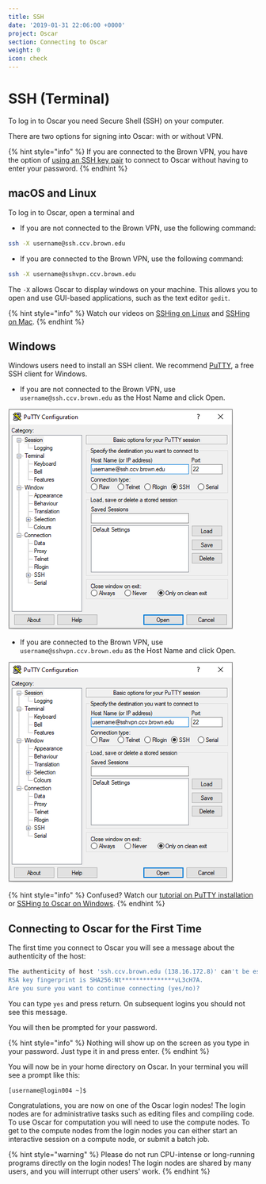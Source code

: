 ```yaml
---
title: SSH
date: '2019-01-31 22:06:00 +0000'
project: Oscar
section: Connecting to Oscar
weight: 0
icon: check
---
```


# SSH \(Terminal\)

To log in to Oscar you need Secure Shell \(SSH\) on your computer.

There are two options for signing into Oscar: with or without VPN.

{% hint style="info" %}
If you are connected to the Brown VPN, you have the option of [using an SSH key pair](https://docs.ccv.brown.edu/oscar/connecting-to-oscar/ssh/ssh-key-login-passwordless-ssh) to connect to Oscar without having to enter your password.
{% endhint %}

## macOS and Linux

To log in to Oscar, open a terminal and

* If you are not connected to the Brown VPN, use the following command:

```bash
ssh -X username@ssh.ccv.brown.edu
```

* If you are connected to the Brown VPN, use the following command:

```bash
ssh -X username@sshvpn.ccv.brown.edu
```

The `-X` allows Oscar to display windows on your machine. This allows you to open and use GUI-based applications, such as the text editor `gedit`.

{% hint style="info" %}
Watch our videos on [SSHing on Linux](https://brown.hosted.panopto.com/Panopto/Pages/Viewer.aspx?id=b2112f1f-488f-4f8b-add9-acfb00f71bcf) and [SSHing on Mac](https://brown.hosted.panopto.com/Panopto/Pages/Viewer.aspx?id=9d443b81-6620-4952-8451-acf70133c703).
{% endhint %}

## Windows

Windows users need to install an SSH client. We recommend [PuTTY](http://www.chiark.greenend.org.uk/\~sgtatham/putty/download.html), a free SSH client for Windows.

* If you are not connected to the Brown VPN, use `username@ssh.ccv.brown.edu` as the Host Name and click Open.

![](../../.gitbook/assets/image%20%2826%29.png)

* If you are connected to the Brown VPN, use `username@sshvpn.ccv.brown.edu` as the Host Name and click Open.

![](../../.gitbook/assets/image%20%2825%29.png)

{% hint style="info" %}
Confused? Watch our [tutorial on PuTTY installation](https://brown.hosted.panopto.com/Panopto/Pages/Viewer.aspx?id=9323efff-236f-4408-8006-acf3012bea9b) or [SSHing to Oscar on Windows](https://brown.hosted.panopto.com/Panopto/Pages/Viewer.aspx?id=1b172848-b8b3-42f7-ba20-acf3012ee4c5).
{% endhint %}

## Connecting to Oscar for the First Time

The first time you connect to Oscar you will see a message about the authenticity of the host:

```bash
The authenticity of host 'ssh.ccv.brown.edu (138.16.172.8)' can't be established.
RSA key fingerprint is SHA256:Nt***************vL3cH7A.
Are you sure you want to continue connecting (yes/no)?
```

You can type `yes` and press return. On subsequent logins you should not see this message.

You will then be prompted for your password.

{% hint style="info" %}
Nothing will show up on the screen as you type in your password. Just type it in and press enter.
{% endhint %}

You will now be in your home directory on Oscar. In your terminal you will see a prompt like this:

```text
[username@login004 ~]$
```

Congratulations, you are now on one of the Oscar login nodes! The login nodes are for administrative tasks such as editing files and compiling code. To use Oscar for computation you will need to use the compute nodes. To get to the compute nodes from the login nodes you can either start an interactive session on a compute node, or submit a batch job.

{% hint style="warning" %}
Please do not run CPU-intense or long-running programs directly on the login nodes! The login nodes are shared by many users, and you will interrupt other users' work.
{% endhint %}

